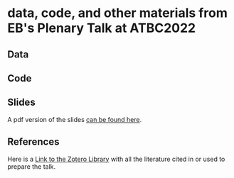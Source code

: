 # data, code, and other materials from EB's Plenary Talk at ATBC2022

## Data

## Code

## Slides

A pdf version of the slides [can be found here](https://github.com/BrunaLab/atbc2022_plenary_talk/blob/main/Bruna_ATBC2022_Plenary_Slides.pdf).

## References

Here is a [Link to the Zotero Library](https://www.zotero.org/groups/4711523/atbc_2022_plenary) with all the literature cited in or used to prepare the talk.   
